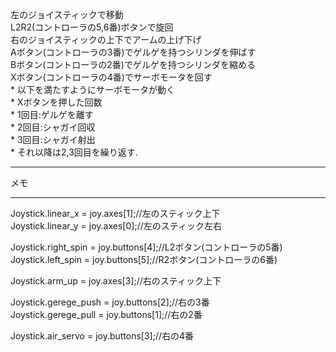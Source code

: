 左のジョイスティックで移動  
L2R2(コントローラの5,6番)ボタンで旋回  
右のジョイスティックの上下でアームの上げ下げ  
Aボタン(コントローラの3番)でゲルゲを持つシリンダを伸ばす  
Bボタン(コントローラの2番)でゲルゲを持つシリンダを縮める  
Xボタン(コントローラの4番)でサーボモータを回す  
    * 以下を満たすようにサーボモータが動く  
        * Xボタンを押した回数  
        * 1回目:ゲルゲを離す  
        * 2回目:シャガイ回収  
        * 3回目:シャガイ射出  
        * それ以降は2,3回目を繰り返す.  

***
メモ
***  
  Joystick.linear_x = joy.axes[1];//左のスティック上下  
  Joystick.linear_y = joy.axes[0];//左のスティック左右  

  Joystick.right_spin = joy.buttons[4];//L2ボタン(コントローラの5番)  
  Joystick.left_spin  = joy.buttons[5];//R2ボタン(コントローラの6番)  

  Joystick.arm_up = joy.axes[3];//右のスティック上下  

  Joystick.gerege_push = joy.buttons[2];//右の3番  
  Joystick.gerege_pull = joy.buttons[1];//右の2番  

  Joystick.air_servo = joy.buttons[3];//右の4番  
